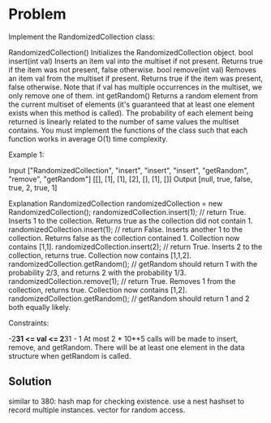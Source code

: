Problem
===

Implement the RandomizedCollection class:

RandomizedCollection() Initializes the RandomizedCollection object.
bool insert(int val) Inserts an item val into the multiset if not present. Returns true if the item was not present, false otherwise.
bool remove(int val) Removes an item val from the multiset if present. Returns true if the item was present, false otherwise. Note that if val has multiple occurrences in the multiset, we only remove one of them.
int getRandom() Returns a random element from the current multiset of elements (it's guaranteed that at least one element exists when this method is called). The probability of each element being returned is linearly related to the number of same values the multiset contains.
You must implement the functions of the class such that each function works in average O(1) time complexity.

 

Example 1:

Input
["RandomizedCollection", "insert", "insert", "insert", "getRandom", "remove", "getRandom"]
[[], [1], [1], [2], [], [1], []]
Output
[null, true, false, true, 2, true, 1]

Explanation
RandomizedCollection randomizedCollection = new RandomizedCollection();
randomizedCollection.insert(1);   // return True. Inserts 1 to the collection. Returns true as the collection did not contain 1.
randomizedCollection.insert(1);   // return False. Inserts another 1 to the collection. Returns false as the collection contained 1. Collection now contains [1,1].
randomizedCollection.insert(2);   // return True. Inserts 2 to the collection, returns true. Collection now contains [1,1,2].
randomizedCollection.getRandom(); // getRandom should return 1 with the probability 2/3, and returns 2 with the probability 1/3.
randomizedCollection.remove(1);   // return True. Removes 1 from the collection, returns true. Collection now contains [1,2].
randomizedCollection.getRandom(); // getRandom should return 1 and 2 both equally likely.

Constraints:

-2**31 <= val <= 2**31 - 1
At most 2 * 10**5 calls will be made to insert, remove, and getRandom.
There will be at least one element in the data structure when getRandom is called.


Solution
---
similar to 380: hash map for checking existence. use a nest hashset to record multiple instances.
vector for random access.
